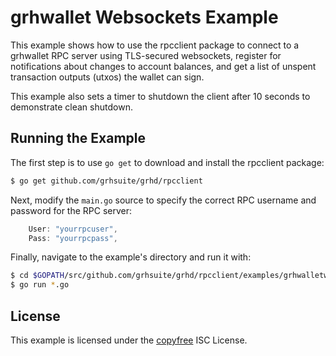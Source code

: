 grhwallet Websockets Example
============================

This example shows how to use the rpcclient package to connect to a grhwallet
RPC server using TLS-secured websockets, register for notifications about
changes to account balances, and get a list of unspent transaction outputs
(utxos) the wallet can sign.

This example also sets a timer to shutdown the client after 10 seconds to
demonstrate clean shutdown.

## Running the Example

The first step is to use `go get` to download and install the rpcclient package:

```bash
$ go get github.com/grhsuite/grhd/rpcclient
```

Next, modify the `main.go` source to specify the correct RPC username and
password for the RPC server:

```Go
	User: "yourrpcuser",
	Pass: "yourrpcpass",
```

Finally, navigate to the example's directory and run it with:

```bash
$ cd $GOPATH/src/github.com/grhsuite/grhd/rpcclient/examples/grhwalletwebsockets
$ go run *.go
```

## License

This example is licensed under the [copyfree](http://copyfree.org) ISC License.
